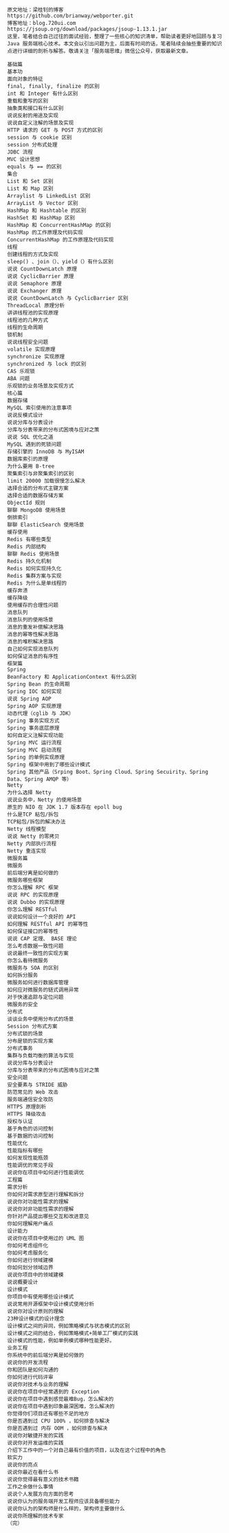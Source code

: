     原文地址：梁桂钊的博客
    https://github.com/brianway/webporter.git
    博客地址：blog.720ui.com
    https://jsoup.org/download/packages/jsoup-1.13.1.jar
    这里，笔者结合自己过往的面试经验，整理了一些核心的知识清单，帮助读者更好地回顾与复习 Java 服务端核心技术。本文会以引出问题为主，后面有时间的话，笔者陆续会抽些重要的知识点进行详细的剖析与解答。敬请关注「服务端思维」微信公众号，获取最新文章。
		
    基础篇
    基本功  
    面向对象的特征  
    final, finally, finalize 的区别  
    int 和 Integer 有什么区别  
    重载和重写的区别  
    抽象类和接口有什么区别  
    说说反射的用途及实现  
    说说自定义注解的场景及实现  
    HTTP 请求的 GET 与 POST 方式的区别  
    session 与 cookie 区别  
    session 分布式处理  
    JDBC 流程  
    MVC 设计思想  
    equals 与 == 的区别  
    集合  
    List 和 Set 区别
    List 和 Map 区别
    Arraylist 与 LinkedList 区别
    ArrayList 与 Vector 区别
    HashMap 和 Hashtable 的区别
    HashSet 和 HashMap 区别
    HashMap 和 ConcurrentHashMap 的区别
    HashMap 的工作原理及代码实现
    ConcurrentHashMap 的工作原理及代码实现
    线程
    创建线程的方式及实现
    sleep() 、join（）、yield（）有什么区别
    说说 CountDownLatch 原理
    说说 CyclicBarrier 原理
    说说 Semaphore 原理
    说说 Exchanger 原理
    说说 CountDownLatch 与 CyclicBarrier 区别
    ThreadLocal 原理分析
    讲讲线程池的实现原理
    线程池的几种方式
    线程的生命周期
    锁机制
    说说线程安全问题
    volatile 实现原理
    synchronize 实现原理
    synchronized 与 lock 的区别
    CAS 乐观锁
    ABA 问题
    乐观锁的业务场景及实现方式
    核心篇
    数据存储
    MySQL 索引使用的注意事项
    说说反模式设计
    说说分库与分表设计
    分库与分表带来的分布式困境与应对之策
    说说 SQL 优化之道
    MySQL 遇到的死锁问题
    存储引擎的 InnoDB 与 MyISAM
    数据库索引的原理
    为什么要用 B-tree
    聚集索引与非聚集索引的区别
    limit 20000 加载很慢怎么解决
    选择合适的分布式主键方案
    选择合适的数据存储方案
    ObjectId 规则
    聊聊 MongoDB 使用场景
    倒排索引
    聊聊 ElasticSearch 使用场景
    缓存使用
    Redis 有哪些类型
    Redis 内部结构
    聊聊 Redis 使用场景
    Redis 持久化机制
    Redis 如何实现持久化
    Redis 集群方案与实现
    Redis 为什么是单线程的
    缓存奔溃
    缓存降级
    使用缓存的合理性问题
    消息队列
    消息队列的使用场景
    消息的重发补偿解决思路
    消息的幂等性解决思路
    消息的堆积解决思路
    自己如何实现消息队列
    如何保证消息的有序性
    框架篇
    Spring
    BeanFactory 和 ApplicationContext 有什么区别
    Spring Bean 的生命周期
    Spring IOC 如何实现
    说说 Spring AOP
    Spring AOP 实现原理
    动态代理（cglib 与 JDK）
    Spring 事务实现方式
    Spring 事务底层原理
    如何自定义注解实现功能
    Spring MVC 运行流程
    Spring MVC 启动流程
    Spring 的单例实现原理
    Spring 框架中用到了哪些设计模式
    Spring 其他产品（Srping Boot、Spring Cloud、Spring Secuirity、Spring Data、Spring AMQP 等）
    Netty
    为什么选择 Netty
    说说业务中，Netty 的使用场景
    原生的 NIO 在 JDK 1.7 版本存在 epoll bug
    什么是TCP 粘包/拆包
    TCP粘包/拆包的解决办法
    Netty 线程模型
    说说 Netty 的零拷贝
    Netty 内部执行流程
    Netty 重连实现
    微服务篇
    微服务
    前后端分离是如何做的
    微服务哪些框架
    你怎么理解 RPC 框架
    说说 RPC 的实现原理
    说说 Dubbo 的实现原理
    你怎么理解 RESTful
    说说如何设计一个良好的 API
    如何理解 RESTful API 的幂等性
    如何保证接口的幂等性
    说说 CAP 定理、 BASE 理论
    怎么考虑数据一致性问题
    说说最终一致性的实现方案
    你怎么看待微服务
    微服务与 SOA 的区别
    如何拆分服务
    微服务如何进行数据库管理
    如何应对微服务的链式调用异常
    对于快速追踪与定位问题
    微服务的安全
    分布式
    谈谈业务中使用分布式的场景
    Session 分布式方案
    分布式锁的场景
    分布是锁的实现方案
    分布式事务
    集群与负载均衡的算法与实现
    说说分库与分表设计
    分库与分表带来的分布式困境与应对之策
    安全问题
    安全要素与 STRIDE 威胁
    防范常见的 Web 攻击
    服务端通信安全攻防
    HTTPS 原理剖析
    HTTPS 降级攻击
    授权与认证
    基于角色的访问控制
    基于数据的访问控制
    性能优化
    性能指标有哪些
    如何发现性能瓶颈
    性能调优的常见手段
    说说你在项目中如何进行性能调优
    工程篇
    需求分析
    你如何对需求原型进行理解和拆分
    说说你对功能性需求的理解
    说说你对非功能性需求的理解
    你针对产品提出哪些交互和改进意见
    你如何理解用户痛点
    设计能力
    说说你在项目中使用过的 UML 图
    你如何考虑组件化
    你如何考虑服务化
    你如何进行领域建模
    你如何划分领域边界
    说说你项目中的领域建模
    说说概要设计
    设计模式
    你项目中有使用哪些设计模式
    说说常用开源框架中设计模式使用分析
    说说你对设计原则的理解
    23种设计模式的设计理念
    设计模式之间的异同，例如策略模式与状态模式的区别
    设计模式之间的结合，例如策略模式+简单工厂模式的实践
    设计模式的性能，例如单例模式哪种性能更好。
    业务工程
    你系统中的前后端分离是如何做的
    说说你的开发流程
    你和团队是如何沟通的
    你如何进行代码评审
    说说你对技术与业务的理解
    说说你在项目中经常遇到的 Exception
    说说你在项目中遇到感觉最难Bug，怎么解决的
    说说你在项目中遇到印象最深困难，怎么解决的
    你觉得你们项目还有哪些不足的地方
    你是否遇到过 CPU 100% ，如何排查与解决
    你是否遇到过 内存 OOM ，如何排查与解决
    说说你对敏捷开发的实践
    说说你对开发运维的实践
    介绍下工作中的一个对自己最有价值的项目，以及在这个过程中的角色
    软实力
    说说你的亮点
    说说你最近在看什么书
    说说你觉得最有意义的技术书籍
    工作之余做什么事情
    说说个人发展方向方面的思考
    说说你认为的服务端开发工程师应该具备哪些能力
    说说你认为的架构师是什么样的，架构师主要做什么
    说说你所理解的技术专家
    （完）
